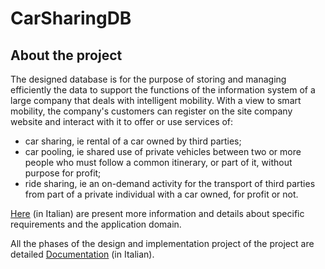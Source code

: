 # CarSharingDB

## About the project
The designed database is for the purpose of storing and managing efficiently the data to support the functions of the information system of a large company that deals with intelligent mobility.
With a view to smart mobility, the company's customers can register on the site company website and interact with it to offer or use services of:
- car sharing, ie rental of a car owned by third parties;
- car pooling, ie shared use of private vehicles between two or more people who must follow a common itinerary, or part of it, without purpose for profit;
- ride sharing, ie an on-demand activity for the transport of third parties from part of a private individual with a car owned, for profit or not.

[Here](specifiche.pdf) (in Italian) are present more information and details about specific requirements and the application domain.

All the phases of the design and implementation project of the project are detailed [Documentation](documentazione.pdf) (in Italian).
